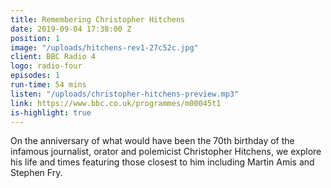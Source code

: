 ```yaml
---
title: Remembering Christopher Hitchens
date: 2019-09-04 17:38:00 Z
position: 1
image: "/uploads/hitchens-rev1-27c52c.jpg"
client: BBC Radio 4
logo: radio-four
episodes: 1
run-time: 54 mins
listen: "/uploads/christopher-hitchens-preview.mp3"
link: https://www.bbc.co.uk/programmes/m00045t1
is-highlight: true
---
```


On the anniversary of what would have been the 70th birthday of the infamous journalist, orator and polemicist Christopher Hitchens, we explore his life and times featuring those closest to him including Martin Amis and Stephen Fry.